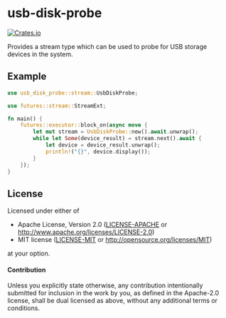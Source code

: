 # usb-disk-probe

[![Crates.io](https://img.shields.io/crates/v/usb-disk-probe)](https://crates.io/crates/usb-disk-probe)

Provides a stream type which can be used to probe for USB storage devices in the system.

## Example

```rust
use usb_disk_probe::stream::UsbDiskProbe;

use futures::stream::StreamExt;

fn main() {
    futures::executor::block_on(async move {
        let mut stream = UsbDiskProbe::new().await.unwrap();
        while let Some(device_result) = stream.next().await {
            let device = device_result.unwrap();
            println!("{}", device.display());
        }
    });
}
```

## License

Licensed under either of

 * Apache License, Version 2.0 ([LICENSE-APACHE](LICENSE-APACHE) or http://www.apache.org/licenses/LICENSE-2.0)
 * MIT license ([LICENSE-MIT](LICENSE-MIT) or http://opensource.org/licenses/MIT)

at your option.

#### Contribution

Unless you explicitly state otherwise, any contribution intentionally submitted for inclusion in the work by you, as defined in the Apache-2.0 license, shall be dual licensed as above, without any additional terms or conditions.
